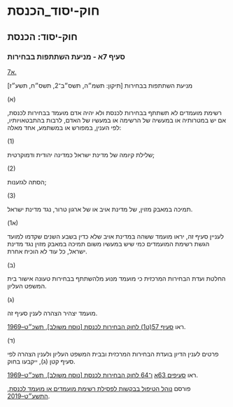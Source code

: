 # חוק-יסוד_הכנסת

## חוק-יסוד: הכנסת

### סעיף 7א - מניעת השתתפות בבחירות

[7א.](https://he.wikisource.org/wiki/חוק-יסוד:_הכנסת#s_yp_7_)

מניעת השתתפות בבחירות [תיקון: תשמ״ה, תשס״ב־2, תשס״ח, תשע״ז]

(א)

רשימת מועמדים לא תשתתף בבחירות לכנסת ולא יהיה אדם מועמד בבחירות לכנסת, אם יש במטרותיה או במעשיה של הרשימה או במעשיו של האדם, לרבות בהתבטאויותיו, לפי הענין, במפורש או במשתמע, אחד מאלה:

(1)

שלילת קיומה של מדינת ישראל כמדינה יהודית ודמוקרטית;

(2)

הסתה לגזענות;

(3)

תמיכה במאבק מזוין, של מדינת אויב או של ארגון טרור, נגד מדינת ישראל.

(א1)

לעניין סעיף זה, יראו מועמד ששהה במדינת אויב שלא כדין בשבע השנים שקדמו למועד הגשת רשימת המועמדים כמי שיש במעשיו משום תמיכה במאבק מזוין נגד מדינת ישראל, כל עוד לא הוכיח אחרת.

(ב)

החלטת ועדת הבחירות המרכזית כי מועמד מנוע מלהשתתף בבחירות טעונה אישור בית המשפט העליון.

(ג)

מועמד יצהיר הצהרה לענין סעיף זה.

ראו [סעיף 57(ט1) לחוק הבחירות לכנסת [נוסח משולב], תשכ״ט–1969](https://he.wikisource.org/wiki/חוק_הבחירות_לכנסת#סעיף_57 "חוק הבחירות לכנסת").

(ד)

פרטים לענין הדיון בועדת הבחירות המרכזית ובבית המשפט העליון ולענין הצהרה לפי סעיף קטן (ג), ייקבעו בחוק.

ראו [סעיפים 63א](https://he.wikisource.org/wiki/חוק_הבחירות_לכנסת#סעיף_63א "חוק הבחירות לכנסת") [ו־64 לחוק הבחירות לכנסת [נוסח משולב], תשכ״ט–1969](https://he.wikisource.org/wiki/חוק_הבחירות_לכנסת#סעיף_64 "חוק הבחירות לכנסת").

פורסם [נוהל הטיפול בבקשות לפסילת רשימת מועמדים או מועמד לכנסת, התשע״ט–2019](https://he.wikisource.org/wiki/נוהל_הטיפול_בבקשות_לפסילת_רשימת_מועמדים_או_מועמד_לכנסת "נוהל הטיפול בבקשות לפסילת רשימת מועמדים או מועמד לכנסת").